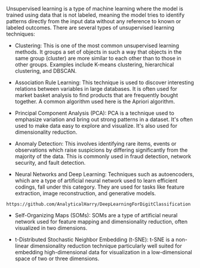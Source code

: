Unsupervised learning is a type of machine learning where the model is trained using data that is not labeled, meaning the model tries to identify patterns directly from the input data without any reference to known or labeled outcomes. There are several types of unsupervised learning techniques:

- Clustering: This is one of the most common unsupervised learning methods. It groups a set of objects in such a way that objects in the same group (cluster) are more similar to each other than to those in other groups. Examples include K-means clustering, hierarchical clustering, and DBSCAN.

- Association Rule Learning: This technique is used to discover interesting relations between variables in large databases. It is often used for market basket analysis to find products that are frequently bought together. A common algorithm used here is the Apriori algorithm.

- Principal Component Analysis (PCA): PCA is a technique used to emphasize variation and bring out strong patterns in a dataset. It's often used to make data easy to explore and visualize. It's also used for dimensionality reduction.

- Anomaly Detection: This involves identifying rare items, events or observations which raise suspicions by differing significantly from the majority of the data. This is commonly used in fraud detection, network security, and fault detection.

- Neural Networks and Deep Learning: Techniques such as autoencoders, which are a type of artificial neural network used to learn efficient codings, fall under this category. They are used for tasks like feature extraction, image reconstruction, and generative models.
```
https://github.com/AnalyticalHarry/DeepLearningForDigitClassification
```

- Self-Organizing Maps (SOMs): SOMs are a type of artificial neural network used for feature mapping and dimensionality reduction, often visualized in two dimensions.

- t-Distributed Stochastic Neighbor Embedding (t-SNE): t-SNE is a non-linear dimensionality reduction technique particularly well suited for embedding high-dimensional data for visualization in a low-dimensional space of two or three dimensions.

